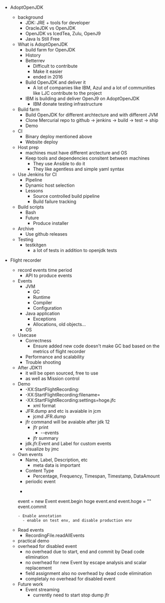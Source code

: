 
- AdoptOpenJDK
  - background
    - JDK: JRE + tools for developer
    - OracleJDK vs OpenJDK
    - OpenJDK vs IcedTea, Zulu, OpenJ9
    - Java Is Still Free
  - What is AdoptOpenJDK
    - build farm for OpenJDK
    - History
    - Betterrev
      - Difficult to contribute
      - Make it easier
      - ended in 2016
    - Build OpenJDK and deliver it
      - A lot of companies like IBM, Azul and a lot of communities like LJC contribute to the project
    - IBM is building and deliver OpenJ9 on AdoptOpenJDK
      - IBM donate testing infrastructure
  - Build farm
    - Build OpenJDK for different archtecture and with different JVM
    - Clone Mercurial repo to github -> jenkins -> build -> test -> ship
    - Demo
  - CI
    - Binary deploy mentioned above
    - Website deploy
  - Host prep
    - machines must have different arctecture and OS
    - Keep tools and dependencies consitent between machines
      - They use Ansible to do it
      - They like agentless and simple yaml syntax
  - Use Jenkins for CI
    - Pipeline
    - Dynamic host selection
    - Lessons
      - Source controlled build pipeline
      - Build failure tracking
  - Build scripts
    - Bash
    - Future
      - Produce installer
  - Archive
     - Use github releases
  - Testing
    - testkitgen
      - a lot of tests in addition to openjdk tests

- Flight recorder
  - record events time period
    - API to produce events
  - Events
    - JVM
      - GC
      - Runtime
      - Compiler
      - Configuration
    - Java application
      - Exceptions
      - Allocations, old objects...
    - OS
  - Usecase
    - Correctness
      - Ensure added new code doesn't make GC bad based on the metrics of flight recorder
    - Performance and scalability
    - Trouble shooting
  - After JDK11
    - it will be open sourced, free to use
    - as well as Mission control
  - Demo
    - -XX:StartFlightRecording:<bytes>
    - -XX:StartFlightRecording:filename=<name>
    - -XX:StartFlightRecording:settings=hoge.jfc
      - xml format
    - JFR.dump and etc is avaiable in jcm
      - jcmd <pid> JFR.dump
    - jfr command will be avaiable after jdk 12
      - jfr print
      	- --events
      - jfr summary
    - jdk.jfr.Event and Label for custom events
    - visualize by jmc
  - Own events
    - Name, Label, Description, etc
      - meta data is important
    - Content Type
      - Percentage, Frequency, Timespan, Timestamp, DataAmount
    - periodic event
    - ```
    event = new Event
    event.begin
    hoge
    event.end
    event.hoge = ""
    event.commit
    ```
    - Enable annotation
      - enable on test env, and disable production env
  - Read events
    - RecordingFile.readAllEvents
  - practical demo
  - overhead for disabled event
    - no overhead due to start, end and commit by Dead code elimination
    - no overhead for new Event by escape analysis and scalar replacement
    - field assignment also no overhead by dead code elimination
    - completaly no overhead for disabled event
  - Future work
    - Event streaming
      - currently need to start stop dump jfr

